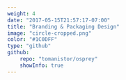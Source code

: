 ```yaml
---
weight: 4
date: "2017-05-15T21:57:17-07:00"
title: "Branding & Packaging Design"
image: "circle-cropped.png"
color: "#1C0DFF"
type: "github"
github:
    repo: "tomanistor/osprey"
    showInfo: true
---
```

